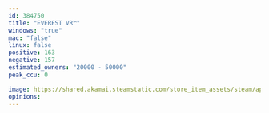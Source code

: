 ```yaml
---
id: 384750
title: "EVEREST VR™"
windows: "true"
mac: "false"
linux: false
positive: 163
negative: 157
estimated_owners: "20000 - 50000"
peak_ccu: 0

image: https://shared.akamai.steamstatic.com/store_item_assets/steam/apps/384750/header.jpg?t=1510656404
opinions:
---
```

